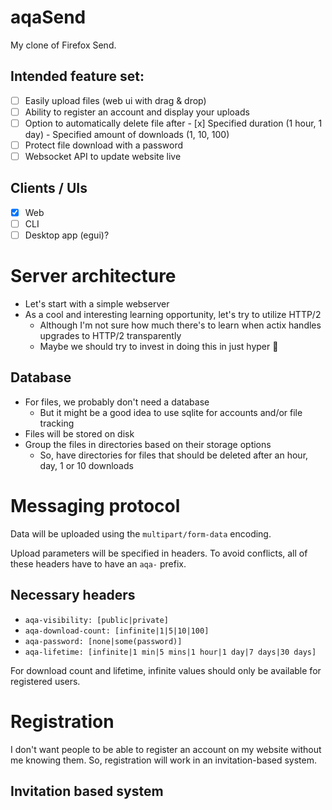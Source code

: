 # aqaSend

My clone of Firefox Send.

## Intended feature set:

- [ ] Easily upload files (web ui with drag & drop)
- [ ] Ability to register an account and display your uploads
- [ ] Option to automatically delete file after
		- [x] Specified duration (1 hour, 1 day)
		- Specified amount of downloads (1, 10, 100)
- [ ] Protect file download with a password
- [ ] Websocket API to update website live

## Clients / UIs

- [x] Web
- [ ] CLI
- [ ] Desktop app (egui)?

# Server architecture

- Let's start with a simple webserver 
- As a cool and interesting learning opportunity, let's try to utilize HTTP/2
    - Although I'm not sure how much there's to learn when actix handles upgrades to HTTP/2 
      transparently
    - Maybe we should try to invest in doing this in just hyper 🤔

## Database

- For files, we probably don't need a database
	- But it might be a good idea to use sqlite for accounts and/or file tracking
- Files will be stored on disk
- Group the files in directories based on their storage options
    - So, have directories for files that should be deleted after an hour, day, 1 or 10 downloads

# Messaging protocol

Data will be uploaded using the `multipart/form-data` encoding.

Upload parameters will be specified in headers. To avoid conflicts, all of these headers have to 
have an `aqa-` prefix.

## Necessary headers

- `aqa-visibility: [public|private]`
- `aqa-download-count: [infinite|1|5|10|100]`
- `aqa-password: [none|some(password)]`
- `aqa-lifetime: [infinite|1 min|5 mins|1 hour|1 day|7 days|30 days]`

For download count and lifetime, infinite values should only be available for registered users. 

# Registration

I don't want people to be able to register an account on my website without me knowing them.
So, registration will work in an invitation-based system. 

## Invitation based system

